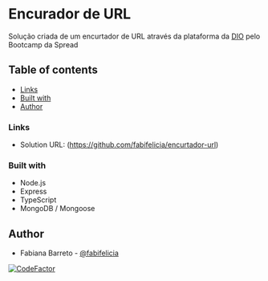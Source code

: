 # Encurador de URL

Solução criada de um encurtador de URL através da plataforma da [DIO](https://dio.me) pelo Bootcamp da Spread

## Table of contents
  
  - [Links](#links)
  - [Built with](#built-with)
  - [Author](#author)


### Links

- Solution URL: (https://github.com/fabifelicia/encurtador-url)



### Built with

- Node.js
- Express
- TypeScript 
- MongoDB / Mongoose

## Author

- Fabiana Barreto - [@fabifelicia](https://github.com/fabifelicia)

[![CodeFactor](https://www.codefactor.io/repository/github/fabifelicia/encurtador-url/badge)](https://www.codefactor.io/repository/github/fabifelicia/encurtador-url)

